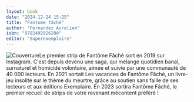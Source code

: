 ```yaml
---
layout: book
date: "2024-12-24 15:25"
title: "Fantome fâché"
author: "Fernandez Aurelien"
isbn: "9782492926280"
editor: "Superexemplaire"
---
```

![Couverture](/img/9782492926280.application/octet-stream)Le premier strip de Fantôme Fâché sort en 2019 sur Instagram. C'est depuis devenu une saga, qui mélange quotidien banal, surnaturel et homicide volontaire, aimée et suivie par une communauté de 40 000 lecteurs. En 2021 sortait Les vacances de Fantôme Fâché, un livre-jeu insolite sur le thème du meurtre, grâce au soutien sans faille de ses lecteurs et aux éditions Exemplaire. En 2023 sortira Fantôme Fâché, le premier recueil de strips de votre revenant mécontent préféré !